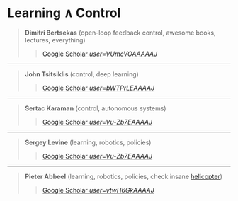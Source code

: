 # Learning ∧ Control

> **Dimitri Bertsekas** (open-loop feedback control, awesome books, lectures, everything)
> > [Google Scholar *user=VUmcVOAAAAAJ*](https://scholar.google.com/citations?user=VUmcVOAAAAAJ&hl=en)

---

> **John Tsitsiklis** (control, deep learning)
> > [Google Scholar *user=bWTPrLEAAAAJ*](https://scholar.google.com/citations?user=bWTPrLEAAAAJ&hl=en)

---

> **Sertac Karaman** (control, autonomous systems)
> > [Google Scholar *user=Vu-Zb7EAAAAJ*](https://scholar.google.com/citations?user=Vu-Zb7EAAAAJ&hl=en)

---

> **Sergey Levine** (learning, robotics, policies)
> > [Google Scholar *user=Vu-Zb7EAAAAJ*](https://scholar.google.com/citations?user=Vu-Zb7EAAAAJ&hl=en)

---

> **Pieter Abbeel** (learning, robotics, policies, check insane [helicopter](https://www.youtube.com/watch?v=yZbOpWHV2ZM))
> > [Google Scholar *user=vtwH6GkAAAAJ*](https://scholar.google.com/citations?user=vtwH6GkAAAAJ&hl=en)
